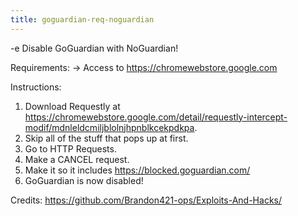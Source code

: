 ```yaml
---
title: goguardian-req-noguardian
---
```


-e 
Disable GoGuardian with NoGuardian!

Requirements:
-> Access to https://chromewebstore.google.com

Instructions:
1. Download Requestly at https://chromewebstore.google.com/detail/requestly-intercept-modif/mdnleldcmiljblolnjhpnblkcekpdkpa.
2. Skip all of the stuff that pops up at first.
3. Go to HTTP Requests.
4. Make a CANCEL request.
5. Make it so it includes https://blocked.goguardian.com/
6. GoGuardian is now disabled!

Credits:
https://github.com/Brandon421-ops/Exploits-And-Hacks/
